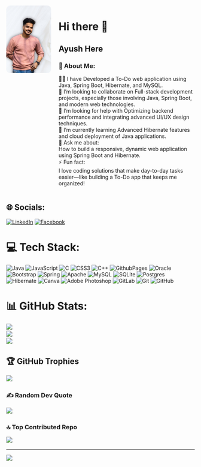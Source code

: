 <div style="display: flex; align-items: flex-start;">
    <img src="https://github.com/ayushhh087/ayushhh087/blob/main/30-07-2024%2010_47_50%20PM.jpg" alt="Ayush's Picture" style="width: 120px; height: auto; margin-right: 20px; border-radius: 10px;">
    <div>
        <h1>Hi there 👋</h1>
        <h2>Ayush Here</h2>
        <h3>💫 About Me:</h3>
        <p>🧑‍💻 I have Developed a To-Do web application using Java, Spring Boot, Hibernate, and MySQL.<br>
        🤝 I’m looking to collaborate on Full-stack development projects, especially those involving Java, Spring Boot, and modern web technologies.<br>
        🤔 I’m looking for help with Optimizing backend performance and integrating advanced UI/UX design techniques.<br>
        🌱 I’m currently learning Advanced Hibernate features and cloud deployment of Java applications.<br>
        💬 Ask me about:<br>
        How to build a responsive, dynamic web application using Spring Boot and Hibernate.<br>
        ⚡ Fun fact:<br>
        I love coding solutions that make day-to-day tasks easier—like building a To-Do app that keeps me organized!</p>
    </div>
</div>

## 🌐 Socials:
[![LinkedIn](https://img.shields.io/badge/LinkedIn-%230077B5.svg?logo=linkedin&logoColor=white)](https://linkedin.com/in/ayush-aman-8a177a182) 
[![Facebook](https://img.shields.io/badge/facebook-%230077B5.svg?logo=facebook&logoColor=white)](https://linkedin.com/in/ayush-aman-8a177a182) 

# 💻 Tech Stack:
![Java](https://img.shields.io/badge/java-%23ED8B00.svg?style=for-the-badge&logo=openjdk&logoColor=white) ![JavaScript](https://img.shields.io/badge/javascript-%23323330.svg?style=for-the-badge&logo=javascript&logoColor=%23F7DF1E) ![C](https://img.shields.io/badge/c-%2300599C.svg?style=for-the-badge&logo=c&logoColor=white) ![CSS3](https://img.shields.io/badge/css3-%231572B6.svg?style=for-the-badge&logo=css3&logoColor=white) ![C++](https://img.shields.io/badge/c++-%2300599C.svg?style=for-the-badge&logo=c%2B%2B&logoColor=white) ![GithubPages](https://img.shields.io/badge/github%20pages-121013?style=for-the-badge&logo=github&logoColor=white) ![Oracle](https://img.shields.io/badge/Oracle-F80000?style=for-the-badge&logo=oracle&logoColor=white) ![Bootstrap](https://img.shields.io/badge/bootstrap-%238511FA.svg?style=for-the-badge&logo=bootstrap&logoColor=white) ![Spring](https://img.shields.io/badge/spring-%236DB33F.svg?style=for-the-badge&logo=spring&logoColor=white) ![Apache](https://img.shields.io/badge/apache-%23D42029.svg?style=for-the-badge&logo=apache&logoColor=white) ![MySQL](https://img.shields.io/badge/mysql-4479A1.svg?style=for-the-badge&logo=mysql&logoColor=white) ![SQLite](https://img.shields.io/badge/sqlite-%2307405e.svg?style=for-the-badge&logo=sqlite&logoColor=white) ![Postgres](https://img.shields.io/badge/postgres-%23316192.svg?style=for-the-badge&logo=postgresql&logoColor=white) ![Hibernate](https://img.shields.io/badge/Hibernate-59666C?style=for-the-badge&logo=Hibernate&logoColor=white) ![Canva](https://img.shields.io/badge/Canva-%2300C4CC.svg?style=for-the-badge&logo=Canva&logoColor=white) ![Adobe Photoshop](https://img.shields.io/badge/adobe%20photoshop-%2331A8FF.svg?style=for-the-badge&logo=adobe%20photoshop&logoColor=white) ![GitLab](https://img.shields.io/badge/gitlab-%23181717.svg?style=for-the-badge&logo=gitlab&logoColor=white) ![Git](https://img.shields.io/badge/git-%23F05033.svg?style=for-the-badge&logo=git&logoColor=white) ![GitHub](https://img.shields.io/badge/github-%23121011.svg?style=for-the-badge&logo=github&logoColor=white)
# 📊 GitHub Stats:
![](https://github-readme-stats.vercel.app/api?username=ayushhh087&theme=dark&hide_border=false&include_all_commits=true&count_private=true)<br/>
![](https://github-readme-streak-stats.herokuapp.com/?user=ayushhh087&theme=dark&hide_border=false)<br/>
![](https://github-readme-stats.vercel.app/api/top-langs/?username=ayushhh087&theme=dark&hide_border=false&include_all_commits=true&count_private=true&layout=compact)

## 🏆 GitHub Trophies
![](https://github-profile-trophy.vercel.app/?username=ayushhh087&theme=radical&no-frame=true&no-bg=false&margin-w=4)

### ✍️ Random Dev Quote
![](https://quotes-github-readme.vercel.app/api?type=vetical&theme=radical)

### 🔝 Top Contributed Repo
![](https://github-contributor-stats.vercel.app/api?username=ayushhh087&limit=5&theme=dark&combine_all_yearly_contributions=true)

---
[![](https://visitcount.itsvg.in/api?id=ayushhh087&icon=0&color=0)](https://visitcount.itsvg.in)

<!-- Proudly created with GPRM ( https://gprm.itsvg.in ) -->
